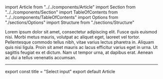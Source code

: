 import Article from "../../components/Article"
import Section from "../../components/Section"
import TableOfContents from "../../components/TableOfContents"
import Options from "./sections/Options"
import Structure from "./sections/Structure"

Lorem ipsum dolor sit amet, consectetur adipiscing elit. Fusce
quis euismod nisi. Morbi metus mauris, volutpat ac aliquet eget,
laoreet vel tortor. Pellentesque commodo tellus nibh, vitae
varius lectus pharetra in. Aliquam quis nisi ligula. Proin sit
amet mauris ac lacus efficitur varius eget in urna. Ut sagittis
feugiat ex et dictum. Nam ut tempor urna, at dapibus erat.
Aenean ac dui a tellus venenatis accumsan.

***

<Section title="Table of contents">
    <TableOfContents />
</Section>
<Section title="Options">
  <Options />
</Section>
<Section title="Structure">
  <Structure />
</Section>

export const title = "Select input"
export default Article
